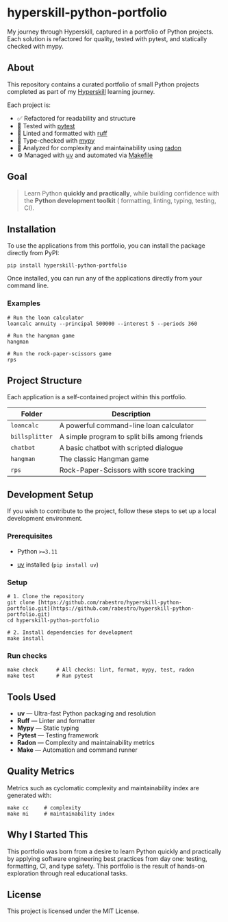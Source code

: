 # hyperskill-python-portfolio

My journey through Hyperskill, captured in a portfolio of Python projects. Each solution is refactored for quality,
tested with pytest, and statically checked with mypy.

## About

This repository contains a curated portfolio of small Python projects completed as part of
my [Hyperskill](https://hyperskill.org) learning journey.

Each project is:

- ✅ Refactored for readability and structure
- 🧪 Tested with [pytest](https://docs.pytest.org/)
- 🧼 Linted and formatted with [ruff](https://docs.astral.sh/ruff/)
- 🧠 Type-checked with [mypy](https://mypy.readthedocs.io/)
- 📐 Analyzed for complexity and maintainability using [radon](https://radon.readthedocs.io/)
- ⚙️ Managed with [uv](https://github.com/astral-sh/uv) and automated
  via [Makefile](https://www.google.com/search?q=Makefile)

## Goal

> Learn Python **quickly and practically**, while building confidence with the **Python development toolkit** (
> formatting, linting, typing, testing, CI).

## Installation

To use the applications from this portfolio, you can install the package directly from PyPI:

```
pip install hyperskill-python-portfolio
```

Once installed, you can run any of the applications directly from your command line.

### Examples

```
# Run the loan calculator
loancalc annuity --principal 500000 --interest 5 --periods 360

# Run the hangman game
hangman

# Run the rock-paper-scissors game
rps
```

## Project Structure

Each application is a self-contained project within this portfolio.

| Folder         | Description                                   |
|----------------|-----------------------------------------------|
| `loancalc`     | A powerful command-line loan calculator       |
| `billsplitter` | A simple program to split bills among friends |
| `chatbot`      | A basic chatbot with scripted dialogue        |
| `hangman`      | The classic Hangman game                      |
| `rps`          | Rock-Paper-Scissors with score tracking       |

## Development Setup

If you wish to contribute to the project, follow these steps to set up a local development environment.

### Prerequisites

- Python `>=3.11`

- [uv](https://github.com/astral-sh/uv "null") installed (`pip install uv`)

### Setup

```
# 1. Clone the repository
git clone [https://github.com/rabestro/hyperskill-python-portfolio.git](https://github.com/rabestro/hyperskill-python-portfolio.git)
cd hyperskill-python-portfolio

# 2. Install dependencies for development
make install
```

### Run checks

```
make check      # All checks: lint, format, mypy, test, radon
make test       # Run pytest
```

## Tools Used

- **uv** — Ultra-fast Python packaging and resolution
- **Ruff** — Linter and formatter
- **Mypy** — Static typing
- **Pytest** — Testing framework
- **Radon** — Complexity and maintainability metrics
- **Make** — Automation and command runner

## Quality Metrics

Metrics such as cyclomatic complexity and maintainability index are generated with:

```
make cc     # complexity
make mi     # maintainability index
```

## Why I Started This

This portfolio was born from a desire to learn Python quickly and practically by applying software engineering best
practices from day one: testing, formatting, CI, and type safety. This portfolio is the result of hands-on exploration
through real educational tasks.

## License

This project is licensed under the MIT License.
